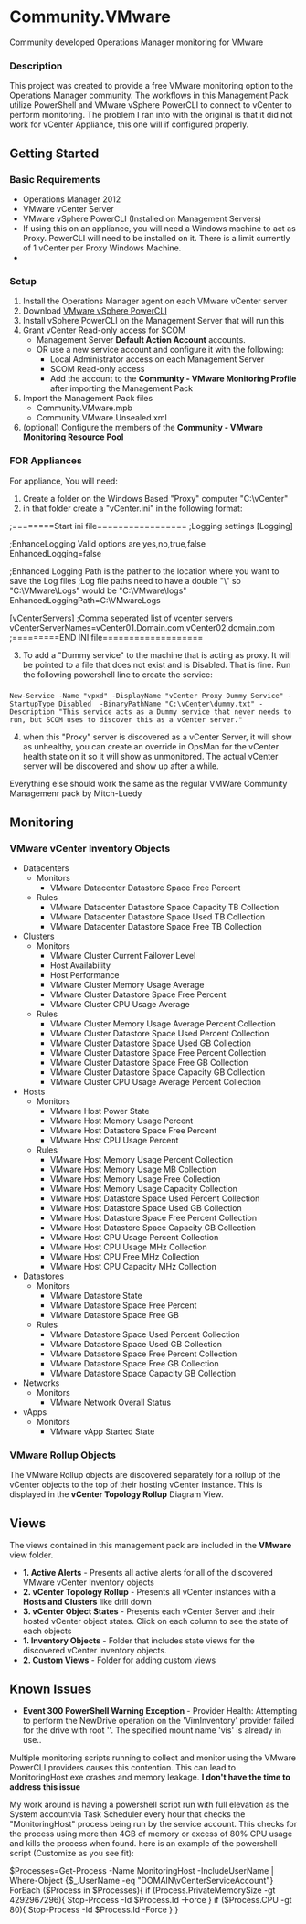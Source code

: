 Community.VMware
================

Community developed Operations Manager monitoring for VMware

### Description ###

This project was created to provide a free VMware monitoring option to the Operations Manager community. The workflows in this Management Pack utilize PowerShell and VMware vSphere PowerCLI to connect to vCenter to perform monitoring. The problem I ran into with the original is that it did not work for vCenter Appliance, this one will if configured properly.

## Getting Started ##



### Basic Requirements ###

* Operations Manager 2012
* VMware vCenter Server
* VMware vSphere PowerCLI (Installed on Management Servers)
* If using this on an appliance, you will need a Windows machine to act as Proxy. PowerCLI will need to be installed on it. There is a limit currently of 1 vCenter per Proxy Windows Machine.
* 
### Setup ###

1. Install the Operations Manager agent on each VMware vCenter server
1. Download [VMware vSphere PowerCLI](https://www.vmware.com/support/developer/PowerCLI/)
1. Install vSphere PowerCLI on the Management Server that will run this
1. Grant vCenter Read-only access for SCOM
	* Management Server **Default Action Account**  accounts.
	* OR use a new service account and configure it with the following:
		* Local Administrator access on each Management Server
		* SCOM Read-only access
		* Add the account to the **Community - VMware Monitoring Profile** after importing the Management Pack
1. Import the Management Pack files
	* Community.VMware.mpb
	* Community.VMware.Unsealed.xml
1. (optional) Configure the members of the **Community - VMware Monitoring Resource Pool**

### FOR Appliances ###
For appliance, You will need:
1. Create a folder on the Windows Based "Proxy" computer "C:\vCenter\"
2. in that folder create a "vCenter.ini" in the following format:

;========Start ini file=================
;Logging settings
[Logging]

;EnhanceLogging Valid options are yes,no,true,false
EnhancedLogging=false

;Enhanced Logging Path is the pather to the location where you want to save the Log files
;Log file paths need to have a double "\\" so "C:\VMware\Logs" would be "C:\\VMware\\logs" 
EnhancedLoggingPath=C:\\VMwareLogs


[vCenterServers]
;Comma seperated list of vcenter servers
vCenterServerNames=vCenter01.Domain.com,vCenter02.domain.com
;=========END INI file===================

3. To add a "Dummy service" to the machine that is acting as proxy. It will be pointed to a file that does not exist and is Disabled. That is fine. Run the following powershell line to create the service:

### 
	New-Service -Name "vpxd" -DisplayName "vCenter Proxy Dummy Service" -StartupType Disabled  -BinaryPathName "C:\vCenter\dummy.txt" -Description "This service acts as a Dummy service that never needs to run, but SCOM uses to discover this as a vCenter server."
	

4. when this "Proxy" server is discovered as a vCenter Server, it will show as unhealthy, you can create an override in OpsMan for the vCenter health state on it so it will show as unmonitored. The actual vCenter server will be discovered and show up after a while.
	
Everything else should work the same as the regular VMWare Community Managemenr pack by Mitch-Luedy

## Monitoring ##

### VMware vCenter Inventory Objects ###

* Datacenters
	* Monitors
		* VMware Datacenter Datastore Space Free Percent
	* Rules
		* VMware Datacenter Datastore Space Capacity TB Collection
		* VMware Datacenter Datastore Space Used TB Collection
		* VMware Datacenter Datastore Space Free TB Collection
* Clusters
	* Monitors
		* VMware Cluster Current Failover Level
		* Host Availability
		* Host Performance
		* VMware Cluster Memory Usage Average
		* VMware Cluster Datastore Space Free Percent
		* VMware Cluster CPU Usage Average
	* Rules
		* VMware Cluster Memory Usage Average Percent Collection
		* VMware Cluster Datastore Space Used Percent Collection
		* VMware Cluster Datastore Space Used GB Collection
		* VMware Cluster Datastore Space Free Percent Collection
		* VMware Cluster Datastore Space Free GB Collection
		* VMware Cluster Datastore Space Capacity GB Collection
		* VMware Cluster CPU Usage Average Percent Collection
* Hosts
 	* Monitors
	 	* VMware Host Power State
	 	* VMware Host Memory Usage Percent
	 	* VMware Host Datastore Space Free Percent
	 	* VMware Host CPU Usage Percent
	* Rules
		* VMware Host Memory Usage Percent Collection
		* VMware Host Memory Usage MB Collection
		* VMware Host Memory Usage Free Collection
		* VMware Host Memory Usage Capacity Collection
		* VMware Host Datastore Space Used Percent Collection
		* VMware Host Datastore Space Used GB Collection
		* VMware Host Datastore Space Free Percent Collection
		* VMware Host Datastore Space Capacity GB Collection
		* VMware Host CPU Usage Percent Collection
		* VMware Host CPU Usage MHz Collection
		* VMware Host CPU Free MHz Collection
		* VMware Host CPU Capacity MHz Collection
* Datastores
 	* Monitors
	 	* VMware Datastore State
	 	* VMware Datastore Space Free Percent
	 	* VMware Datastore Space Free GB
	* Rules
		* VMware Datastore Space Used Percent Collection
		* VMware Datastore Space Used GB Collection
		* VMware Datastore Space Free Percent Collection
		* VMware Datastore Space Free GB Collection
		* VMware Datastore Space Capacity GB Collection
* Networks
	* Monitors
		* VMware Network Overall Status
* vApps
	* Monitors
		* VMware vApp Started State

### VMware Rollup Objects ###

The VMware Rollup objects are discovered separately for a rollup of the vCenter objects to the top of their hosting vCenter instance. This is displayed in the **vCenter Topology Rollup** Diagram View.

## Views ##

The views contained in this management pack are included in the **VMware** view folder.

* **1. Active Alerts** - Presents all active alerts for all of the discovered VMware vCenter Inventory objects
* **2. vCenter Topology Rollup** - Presents all vCenter instances with a **Hosts and Clusters** like drill down
* **3. vCenter Object States** - Presents each vCenter Server and their hosted vCenter object states. Click on each column to see the state of each objects
* **1. Inventory Objects** - Folder that includes state views for the discovered vCenter inventory objects.
* **2. Custom Views** - Folder for adding custom views

## Known Issues ##
* **Event 300 PowerShell Warning Exception** - Provider Health: Attempting to perform the NewDrive operation on the 'VimInventory' provider failed for the drive with root '\'. The specified mount name 'vis' is already in use.. 

Multiple monitoring scripts running to collect and monitor using the VMware PowerCLI providers causes this contention. This can lead to MonitoringHost.exe crashes and memory leakage. **I don't have the time to address this issue**

My work around is having a powershell script run with full elevation as the System accountvia Task Scheduler every hour that checks the "MonitoringHost" process being run by the service account. This checks for the process using more than 4GB of memory or excess of 80% CPU usage and kills the process when found. here is an example of the powershell script (Customize as you see fit):

$Processes=Get-Process -Name MonitoringHost -IncludeUserName | Where-Object {$_.UserName -eq "DOMAIN\vCenterServiceAccount"}
ForEach ($Process in $Processes){
	if (Process.PrivateMemorySize -gt 4292967296){
		Stop-Process -Id $Process.Id -Force
	}
	if ($Process.CPU -gt 80){
		Stop-Process -Id $Process.Id -Force
	}
}



